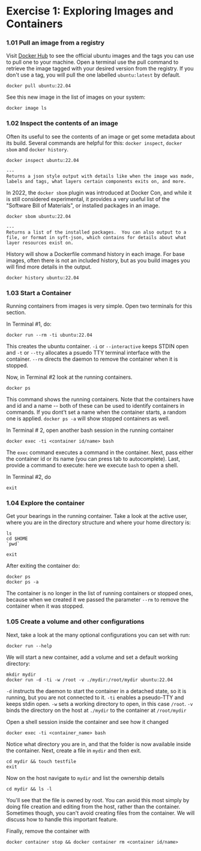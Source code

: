 # Exercise 1: Exploring Images and Containers

### 1.01 Pull an image from a registry
Visit [Docker Hub](https://hub.docker.com/_/ubuntu) to see the official ubuntu images and the tags you can use to pull one to your machine.  Open a terminal use the pull command to retrieve the image tagged with your desired version from the registry.  If you don't use a tag, you will pull the one labelled `ubuntu:latest` by default.
```
docker pull ubuntu:22.04
```

See this new image in the list of images on your system:
```
docker image ls
```

### 1.02 Inspect the contents of an image
Often its useful to see the contents of an image or get some metadata about its build.  Several commands are helpful for this: `docker inspect`, `docker sbom` and `docker history`.

```
docker inspect ubuntu:22.04

---
Returns a json style output with details like when the image was made, labels and tags, what layers certain components exits on, and more.
```
In 2022, the `docker sbom` plugin was introduced at Docker Con, and while it is still considered experimental, it provides a very useful list of the "Software Bill of Materials", or installed packages in an image.
```
docker sbom ubuntu:22.04

---
Returns a list of the installed packages.  You can also output to a file, or format in syft-json, which contains for details about what layer resources exist on.

```
History will show a Dockerfile command history in each image.  For base images, often there is not an included history, but as you build images you will find more details in the output.
```
docker history ubuntu:22.04
```

### 1.03 Start a Container
Running containers from images is very simple.  Open two terminals for this section.

In Terminal #1, do:
```
docker run --rm -ti ubuntu:22.04
```

This creates the ubuntu container.  `-i` or `--interactive` keeps STDIN open and `-t` or `--tty` allocates a psuedo TTY terminal interface with the container.  `--rm` directs the daemon to remove the container when it is stopped.

Now, in Terminal #2 look at the running containers.
```
docker ps
```
This command shows the running containers.  Note that the containers have and id and a name -- both of these can be used to identify containers in commands.  If you dont't set a name when the container starts, a random one is applied.  `docker ps -a` will show stopped containers as well.

In Terminal # 2, open another bash session in the running container
```
docker exec -ti <container id/name> bash
```

The `exec` command executes a command in the container.  Next, pass either the container id or its name (you can press tab to autocomplete).    Last, provide a command to execute: here we execute `bash` to open a shell.

In Terminal #2, do
```
exit
```


### 1.04 Explore the container

Get your bearings in the running container.  Take a look at the active user, where you are in the directory structure and where your home directory is:
```
ls
cd $HOME
`pwd`

exit
```
After exiting the container do:
```
docker ps
docker ps -a
```
The container is no longer in the list of running containers or stopped ones, because when we created it we passed the parameter `--rm` to remove the container when it was stopped.

### 1.05 Create a volume and other configurations

Next, take a look at the many optional configurations you can set with run:
```
docker run --help
```

We will start a new container, add a volume and set a default working directory:

```
mkdir mydir
docker run -d -ti -w /root -v ./mydir:/root/mydir ubuntu:22.04
```

`-d` instructs the daemon to start the container in a detached state, so it is running, but you are not connected to it.
`-ti` enables a pseudo-TTY and keeps stdin open.
`-w` sets a working directory to open, in this case `/root`.
`-v` binds the directory on the host at `./mydir` to the container at `/root/mydir`


Open a shell session inside the container and see how it changed
```
docker exec -ti <container_name> bash
```
Notice what directory you are in, and that the folder is now available inside the container.  Next, create a file in `mydir` and then exit.
```
cd mydir && touch testfile
exit
```

Now on the host navigate to `mydir` and list the ownership details
```
cd mydir && ls -l
```
You'll see that the file is owned by root.  You can avoid this most simply by doing file creation and editing from the host, rather than the container.  Sometimes though, you can't avoid creating files from the container.  We will discuss how to handle this important feature.

Finally, remove the container with
```
docker container stop && docker container rm <container id/name>
```
